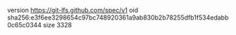 version https://git-lfs.github.com/spec/v1
oid sha256:e3f6ee3298654c97bc748920361a9ab830b2b78255dfb1f534edabb0c65c0344
size 3328
